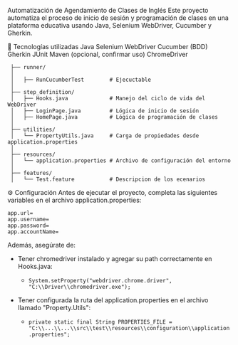 Automatización de Agendamiento de Clases de Inglés
Este proyecto automatiza el proceso de inicio de sesión y programación de clases en una plataforma educativa usando Java, Selenium WebDriver, Cucumber y Gherkin.

🧰 Tecnologías utilizadas
Java
Selenium WebDriver
Cucumber (BDD)
Gherkin
JUnit
Maven (opcional, confirmar uso)
ChromeDriver
 
```🧪 Estructura del proyecto
 ├── runner/
 │
 │   ├── RunCucumberTest        # Ejecuctable
 │
 ├── step_definition/
 │   ├── Hooks.java             # Manejo del ciclo de vida del WebDriver
 │   ├── LoginPage.java         # Lógica de inicio de sesión
 │   ├── HomePage.java          # Lógica de programación de clases
 │
 ├── utilities/
 │   └── PropertyUtils.java     # Carga de propiedades desde application.properties
 │
 ├── resources/
 │   └── application.properties # Archivo de configuración del entorno
 │
 ├── features/
 │   └── Test.feature           # Descripcion de los ecenarios
```

⚙️ Configuración
Antes de ejecutar el proyecto, completa las siguientes variables en el archivo application.properties:
```
app.url=
app.username=
app.password=
app.accountName=
```
Además, asegúrate de:
  - Tener chromedriver instalado y agregar su path correctamente en Hooks.java:
    - ```System.setProperty("webdriver.chrome.driver", "C:\\Driver\\chromedriver.exe");```
  
- Tener configurada la ruta del application.properties en el archivo llamado "Property.Utils": 
    - ```private static final String PROPERTIES_FILE = "C:\\...\\...\\src\\test\\resources\\configuration\\application.properties";```
 
